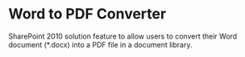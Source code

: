 # Word to PDF Converter
SharePoint 2010 solution feature to allow users to convert their Word document (*.docx) into a PDF file in a document library.
